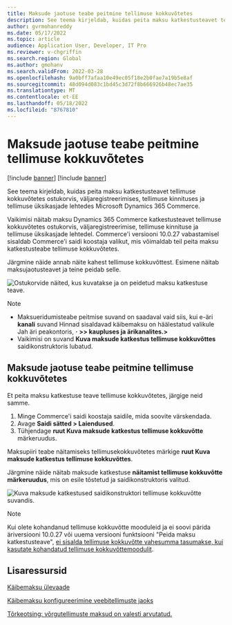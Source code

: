 ```yaml
---
title: Maksude jaotuse teabe peitmine tellimuse kokkuvõtetes
description: See teema kirjeldab, kuidas peita maksu katkestusteavet tellimuse kokkuvõtetes ostukorvis, väljaregistreerimises, tellimuse kinnituses ja tellimuse üksikasjade lehtedes Microsoft Dynamics 365 Commerce.
author: gvrmohanreddy
ms.date: 05/17/2022
ms.topic: article
audience: Application User, Developer, IT Pro
ms.reviewer: v-chgriffin
ms.search.region: Global
ms.author: gmohanv
ms.search.validFrom: 2022-03-28
ms.openlocfilehash: 9a0bff7afaa10e49ec05f18e2b0fae7a19b5e8af
ms.sourcegitcommit: 48d094d083c1bd45c3d72f8b666926b48ec7ae35
ms.translationtype: MT
ms.contentlocale: et-EE
ms.lasthandoff: 05/18/2022
ms.locfileid: "8767810"
---
```

# <a name="hide-tax-breakup-information-in-order-summaries"></a>Maksude jaotuse teabe peitmine tellimuse kokkuvõtetes

[!include [banner](includes/banner.md)]
[!include [banner](includes/preview-banner.md)]

See teema kirjeldab, kuidas peita maksu katkestusteavet tellimuse kokkuvõtetes ostukorvis, väljaregistreerimises, tellimuse kinnituses ja tellimuse üksikasjade lehtedes Microsoft Dynamics 365 Commerce.

Vaikimisi näitab maksu Dynamics 365 Commerce katkestusteavet tellimuse kokkuvõtetes ostukorvis, väljaregistreerimise, tellimuse kinnituse ja tellimuse üksikasjade lehtedel. Commerce'i versiooni 10.0.27 vabastamisel sisaldab Commerce'i saidi koostaja valikut, mis võimaldab teil peita maksu katkestusteabe tellimuse kokkuvõtetes.

Järgmine näide annab näite kahest tellimuse kokkuvõttest. Esimene näitab maksujaotusteavet ja teine peidab selle.

![Ostukorvide näited, kus kuvatakse ja on peidetud maksu katkestuse teave.](media/prices-include-sales-tax-e-Commerce.png)

> [!NOTE]
> - Maksueridumisteabe peitmise suvand on saadaval vaid siis, kui e-äri **kanali** suvand Hinnad sisaldavad käibemaksu on häälestatud valikule Jah äri peakontoris, **·** **\>\> kaupluses ja ärikanalites.\>** 
> - Vaikimisi on suvand **Kuva maksude katkestus tellimuse kokkuvõttes** saidikonstruktoris lubatud.

## <a name="hide-tax-breakup-information-in-order-summaries"></a>Maksude jaotuse teabe peitmine tellimuse kokkuvõtetes

Et peita maksu katkestuse teave tellimuse kokkuvõtetes, järgige neid samme.

1. Minge Commerce'i saidi koostaja saidile, mida soovite värskendada.
1. Avage **Saidi sätted \> Laiendused**.
1. Tühjendage **ruut Kuva maksude katkestus tellimuse kokkuvõtte** märkeruudus.

Maksupiiri teabe näitamiseks tellimusekokkuvõtetes märkige **ruut Kuva maksude katkestus tellimuse kokkuvõttes**.  

Järgmine näide näitab maksude katkestuse **näitamist tellimuse kokkuvõtte märkeruudus**, mis on esile tõstetud ja saidikonstruktoris valitud.

![Kuva maksude katkestused saidikonstruktori tellimuse kokkuvõtte suvandis.](media/prices-include-sales-tax-e-Commerce-site-settings.png)

> [!NOTE]
> Kui olete kohandanud tellimuse kokkuvõtte mooduleid ja ei soovi pärida äriversiooni 10.0.27 või uuema versiooni funktsiooni "Peida maksu katkestusteave", [ei sisalda tellimuse kokkuvõtte vahesumma tasumakse, kui kasutate kohandatud tellimuse kokkuvõttemoodulit](troubleshoot/summary-taxes-custom-modules-10.0.27.md#resolution).

## <a name="additional-resources"></a>Lisaressursid

[Käibemaksu ülevaade](/finance/general-ledger/indirect-taxes-overview)

[Käibemaksu konfigureerimine veebitellimuste jaoks](sales-tax-config.md)

[Tõrkeotsing: võrgutellimuste maksud on valesti arvutatud.](troubleshoot/tax-miscalculated-online-order.md)
